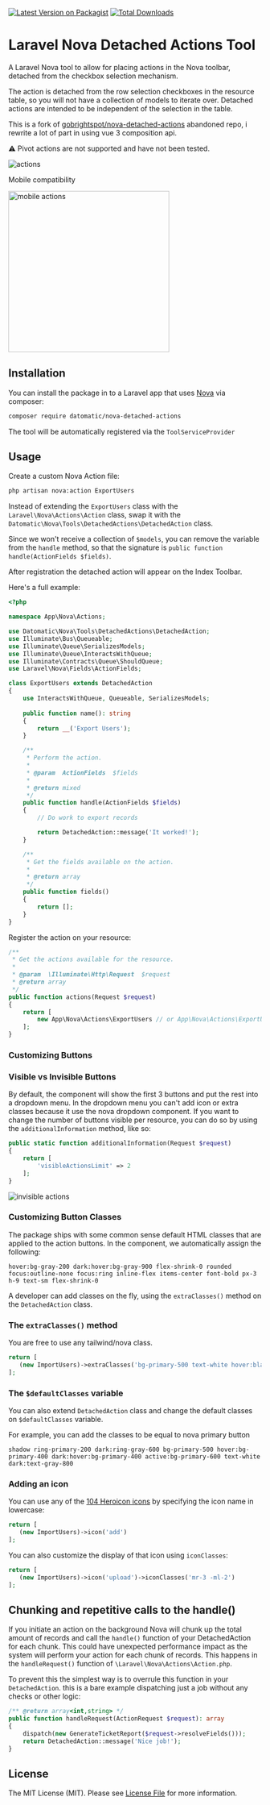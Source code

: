 [![Latest Version on Packagist](https://img.shields.io/packagist/v/datomatic/nova-detached-actions.svg?style=for-the-badge)](https://packagist.org/packages/datomatic/nova-detached-actions)
[![Total Downloads](https://img.shields.io/packagist/dt/datomatic/nova-detached-actions.svg?style=for-the-badge)](https://packagist.org/packages/datomatic/nova-detached-actions)
# Laravel Nova Detached Actions Tool

A Laravel Nova tool to allow for placing actions in the Nova toolbar, detached from the checkbox selection mechanism.

The action is detached from the row selection checkboxes in the resource table, so you will not have a collection of models to iterate over. 
Detached actions are intended to be independent of the selection in the table.

This is a fork of [gobrightspot/nova-detached-actions](https://github.com/gobrightspot/nova-detached-actions) abandoned repo, i rewrite a lot of part in using vue 3 composition api. 

:warning: Pivot actions are not supported and have not been tested.


![actions](branding/actions.jpg)

Mobile compatibility

<img src="branding/mobile_actions.jpg" alt="mobile actions" style="width:320px;"/>

## Installation

You can install the package in to a Laravel app that uses [Nova](https://nova.laravel.com) via composer:

```bash
composer require datomatic/nova-detached-actions
```

The tool will be automatically registered via the `ToolServiceProvider`

## Usage

Create a custom Nova Action file:

```bash
php artisan nova:action ExportUsers
```

Instead of extending the `ExportUsers` class with the `Laravel\Nova\Actions\Action` class, swap it with the `Datomatic\Nova\Tools\DetachedActions\DetachedAction` class.

Since we won't receive a collection of `$models`, you can remove the variable from the `handle` method, so that the signature is `public function handle(ActionFields $fields)`.

After registration the detached action will appear on the Index Toolbar.


Here's a full example:

```php
<?php

namespace App\Nova\Actions;

use Datomatic\Nova\Tools\DetachedActions\DetachedAction;
use Illuminate\Bus\Queueable;
use Illuminate\Queue\SerializesModels;
use Illuminate\Queue\InteractsWithQueue;
use Illuminate\Contracts\Queue\ShouldQueue;
use Laravel\Nova\Fields\ActionFields;

class ExportUsers extends DetachedAction
{
    use InteractsWithQueue, Queueable, SerializesModels;
    
    public function name(): string
    {
        return __('Export Users');
    }

    /**
     * Perform the action.
     *
     * @param  ActionFields  $fields
     *
     * @return mixed
     */
    public function handle(ActionFields $fields)
    {
        // Do work to export records

        return DetachedAction::message('It worked!');
    }

    /**
     * Get the fields available on the action.
     *
     * @return array
     */
    public function fields()
    {
        return [];
    }
}
```

Register the action on your resource:

```php
/**
 * Get the actions available for the resource.
 *
 * @param  \Illuminate\Http\Request  $request
 * @return array
 */
public function actions(Request $request)
{
    return [
        new App\Nova\Actions\ExportUsers // or App\Nova\Actions\ExportUsers::make() 
    ];
}
```


### Customizing Buttons

### Visible vs Invisible Buttons

By default, the component will show the first 3 buttons and put the rest into a dropdown menu.
In the dropdown menu you can't add icon or extra classes because it use the nova dropdown component.
If you want to change the number of buttons visible per resource, you can do so by using the `additionalInformation` method, like so:

```php
public static function additionalInformation(Request $request)
{
    return [
        'visibleActionsLimit' => 2
    ];
}
```
![invisible actions](branding/invisible_actions.jpg)

### Customizing Button Classes

The package ships with some common sense default HTML classes that are applied to the action buttons. In the component, we automatically assign the following:

```
hover:bg-gray-200 dark:hover:bg-gray-900 flex-shrink-0 rounded focus:outline-none focus:ring inline-flex items-center font-bold px-3 h-9 text-sm flex-shrink-0
```

A developer can add classes on the fly, using the `extraClasses()` method on the `DetachedAction` class.

### The `extraClasses()` method

You are free to use any tailwind/nova class.

```php
return [
   (new ImportUsers)->extraClasses('bg-primary-500 text-white hover:black')
];
```
### The `$defaultClasses` variable

You can also extend `DetachedAction` class and change the default classes on `$defaultClasses` variable.

For example, you can add the classes to be equal to nova primary button

```
shadow ring-primary-200 dark:ring-gray-600 bg-primary-500 hover:bg-primary-400 dark:hover:bg-primary-400 active:bg-primary-600 text-white dark:text-gray-800
```


### Adding an icon

You can use any of the [104 Heroicon icons](https://v1.heroicons.com/) by specifying the icon name in lowercase:

```php
return [
   (new ImportUsers)->icon('add')
];
```

You can also customize the display of that icon using `iconClasses`:

```php
return [
   (new ImportUsers)->icon('upload')->iconClasses('mr-3 -ml-2')
];
```

## Chunking and repetitive calls to the handle()
If you initiate an action on the background Nova will chunk up the total amount of records and call the `handle()` function of your DetachedAction for each chunk. 
This could have unexpected performance impact as the system will perform your action for each chunk of records.
This happens in the `handleRequest()` function of `\Laravel\Nova\Actions\Action.php`.

To prevent this the simplest way is to overrule this function in your `DetachedAction`. this is a bare example dispatching just a job without any checks or other logic:

```php
/** @return array<int,string> */
public function handleRequest(ActionRequest $request): array
{
    dispatch(new GenerateTicketReport($request->resolveFields()));
    return DetachedAction::message('Nice job!');
}
```



## License

The MIT License (MIT). Please see [License File](LICENSE) for more information.


